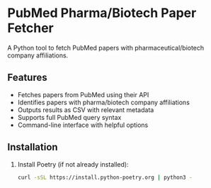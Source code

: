 # PubMed Pharma/Biotech Paper Fetcher

A Python tool to fetch PubMed papers with pharmaceutical/biotech company affiliations.

## Features

- Fetches papers from PubMed using their API
- Identifies papers with pharma/biotech company affiliations
- Outputs results as CSV with relevant metadata
- Supports full PubMed query syntax
- Command-line interface with helpful options

## Installation

1. Install Poetry (if not already installed):
   ```bash
   curl -sSL https://install.python-poetry.org | python3 -